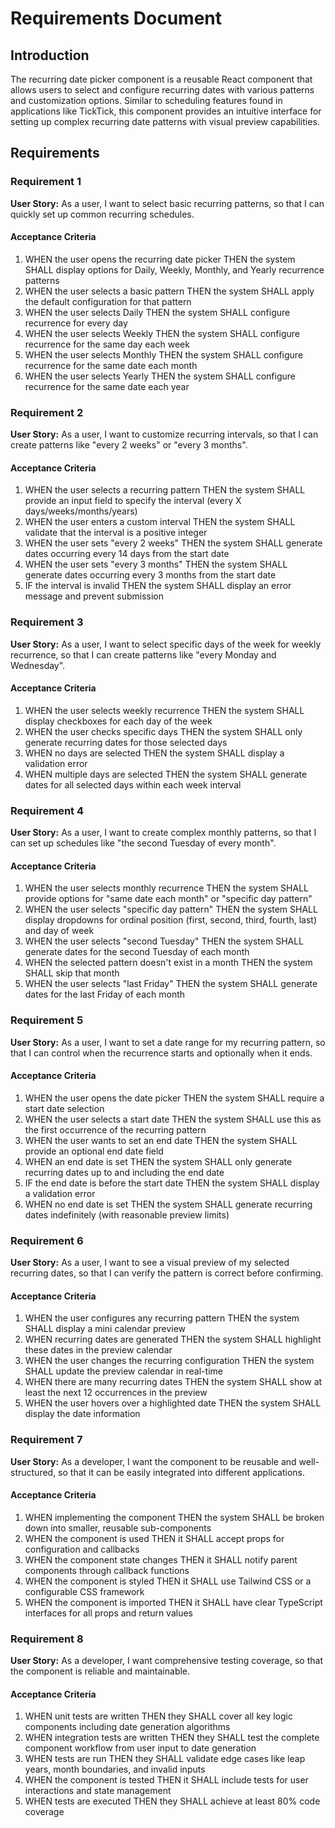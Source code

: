 # Requirements Document

## Introduction

The recurring date picker component is a reusable React component that allows users to select and configure recurring dates with various patterns and customization options. Similar to scheduling features found in applications like TickTick, this component provides an intuitive interface for setting up complex recurring date patterns with visual preview capabilities.

## Requirements

### Requirement 1

**User Story:** As a user, I want to select basic recurring patterns, so that I can quickly set up common recurring schedules.

#### Acceptance Criteria

1. WHEN the user opens the recurring date picker THEN the system SHALL display options for Daily, Weekly, Monthly, and Yearly recurrence patterns
2. WHEN the user selects a basic pattern THEN the system SHALL apply the default configuration for that pattern
3. WHEN the user selects Daily THEN the system SHALL configure recurrence for every day
4. WHEN the user selects Weekly THEN the system SHALL configure recurrence for the same day each week
5. WHEN the user selects Monthly THEN the system SHALL configure recurrence for the same date each month
6. WHEN the user selects Yearly THEN the system SHALL configure recurrence for the same date each year

### Requirement 2

**User Story:** As a user, I want to customize recurring intervals, so that I can create patterns like "every 2 weeks" or "every 3 months".

#### Acceptance Criteria

1. WHEN the user selects a recurring pattern THEN the system SHALL provide an input field to specify the interval (every X days/weeks/months/years)
2. WHEN the user enters a custom interval THEN the system SHALL validate that the interval is a positive integer
3. WHEN the user sets "every 2 weeks" THEN the system SHALL generate dates occurring every 14 days from the start date
4. WHEN the user sets "every 3 months" THEN the system SHALL generate dates occurring every 3 months from the start date
5. IF the interval is invalid THEN the system SHALL display an error message and prevent submission

### Requirement 3

**User Story:** As a user, I want to select specific days of the week for weekly recurrence, so that I can create patterns like "every Monday and Wednesday".

#### Acceptance Criteria

1. WHEN the user selects weekly recurrence THEN the system SHALL display checkboxes for each day of the week
2. WHEN the user checks specific days THEN the system SHALL only generate recurring dates for those selected days
3. WHEN no days are selected THEN the system SHALL display a validation error
4. WHEN multiple days are selected THEN the system SHALL generate dates for all selected days within each week interval

### Requirement 4

**User Story:** As a user, I want to create complex monthly patterns, so that I can set up schedules like "the second Tuesday of every month".

#### Acceptance Criteria

1. WHEN the user selects monthly recurrence THEN the system SHALL provide options for "same date each month" or "specific day pattern"
2. WHEN the user selects "specific day pattern" THEN the system SHALL display dropdowns for ordinal position (first, second, third, fourth, last) and day of week
3. WHEN the user selects "second Tuesday" THEN the system SHALL generate dates for the second Tuesday of each month
4. WHEN the selected pattern doesn't exist in a month THEN the system SHALL skip that month
5. WHEN the user selects "last Friday" THEN the system SHALL generate dates for the last Friday of each month

### Requirement 5

**User Story:** As a user, I want to set a date range for my recurring pattern, so that I can control when the recurrence starts and optionally when it ends.

#### Acceptance Criteria

1. WHEN the user opens the date picker THEN the system SHALL require a start date selection
2. WHEN the user selects a start date THEN the system SHALL use this as the first occurrence of the recurring pattern
3. WHEN the user wants to set an end date THEN the system SHALL provide an optional end date field
4. WHEN an end date is set THEN the system SHALL only generate recurring dates up to and including the end date
5. IF the end date is before the start date THEN the system SHALL display a validation error
6. WHEN no end date is set THEN the system SHALL generate recurring dates indefinitely (with reasonable preview limits)

### Requirement 6

**User Story:** As a user, I want to see a visual preview of my selected recurring dates, so that I can verify the pattern is correct before confirming.

#### Acceptance Criteria

1. WHEN the user configures any recurring pattern THEN the system SHALL display a mini calendar preview
2. WHEN recurring dates are generated THEN the system SHALL highlight these dates in the preview calendar
3. WHEN the user changes the recurring configuration THEN the system SHALL update the preview calendar in real-time
4. WHEN there are many recurring dates THEN the system SHALL show at least the next 12 occurrences in the preview
5. WHEN the user hovers over a highlighted date THEN the system SHALL display the date information

### Requirement 7

**User Story:** As a developer, I want the component to be reusable and well-structured, so that it can be easily integrated into different applications.

#### Acceptance Criteria

1. WHEN implementing the component THEN the system SHALL be broken down into smaller, reusable sub-components
2. WHEN the component is used THEN it SHALL accept props for configuration and callbacks
3. WHEN the component state changes THEN it SHALL notify parent components through callback functions
4. WHEN the component is styled THEN it SHALL use Tailwind CSS or a configurable CSS framework
5. WHEN the component is imported THEN it SHALL have clear TypeScript interfaces for all props and return values

### Requirement 8

**User Story:** As a developer, I want comprehensive testing coverage, so that the component is reliable and maintainable.

#### Acceptance Criteria

1. WHEN unit tests are written THEN they SHALL cover all key logic components including date generation algorithms
2. WHEN integration tests are written THEN they SHALL test the complete component workflow from user input to date generation
3. WHEN tests are run THEN they SHALL validate edge cases like leap years, month boundaries, and invalid inputs
4. WHEN the component is tested THEN it SHALL include tests for user interactions and state management
5. WHEN tests are executed THEN they SHALL achieve at least 80% code coverage
